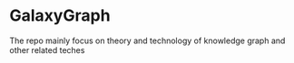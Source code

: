 # GalaxyGraph
The repo mainly focus on theory and technology of knowledge graph and other related teches
